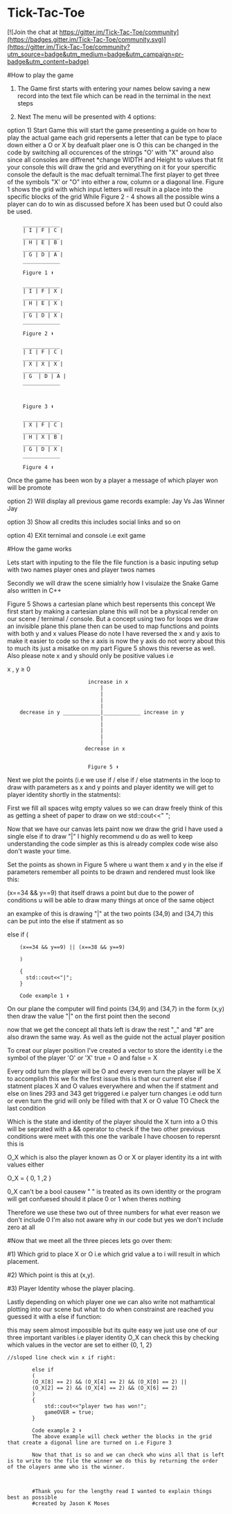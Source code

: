 # Tick-Tac-Toe

[![Join the chat at https://gitter.im/Tick-Tac-Toe/community](https://badges.gitter.im/Tick-Tac-Toe/community.svg)](https://gitter.im/Tick-Tac-Toe/community?utm_source=badge&utm_medium=badge&utm_campaign=pr-badge&utm_content=badge)

#How to play the game

1) The Game first starts with entering your names below saving a new record into the text file which can be read in the ternimal in the next steps

2) Next The menu will be presented with 4 options:

option 1) Start Game this will start the game presenting a guide on how to play the actual game each grid repersents a letter that can be type to 
place down either a O or X by deafualt plaer one is O this can be changed in the code by switching all occurences of the strings "O' with "X" 
around also since all consoles are diffrenet *change WIDTH and Height to values that fit your console this will draw the grid and everything on it
for your spercific console the default is the mac defualt ternimal.The first player to get three of the symbols "X' or "O" into either 
a row, column or a diagonal line. Figure 1 shows the grid with which input letters will result in a place into the specific blocks of the grid
While Figure 2 - 4 shows all the possible wins a player can do to win as discussed before X has been used but O could also be used.


         ____________                                                        
         | I | F | C |                                                                  
         ____________                                                                   
         | H | E | B |                                                                   
         ____________                                                                   
         | G | D | A |                                                                  
         ____________  
         
         Figure 1 ⬆︎
         
         ____________                                                        
         | I | F | X |                                                                  
         ____________                                                                   
         | H | E | X |                                                                   
         ____________                                                                   
         | G | D | X |                                                                  
         ____________  
         
         Figure 2 ⬆︎
         
         ____________                                                        
         | I | F | C |                                                                  
         ____________                                                                   
         | X | X | X |                                                                   
         ____________                                                                   
         | G  | D | A |                                                                  
         ____________  
         
         
         
         Figure 3 ⬆︎
         
         ____________                                                        
         | X | F | C |                                                                  
         ____________                                                                   
         | H | X | B |                                                                   
         ____________                                                                   
         | G | D | X |                                                                  
         ____________  
         
         Figure 4 ⬆︎
        
        
        
 Once the game has been won by a player a message of which player won will be promote
        
       
 option 2) Will display all previous game records example: Jay Vs Jas Winner Jay
 
 option 3) Show all credits this includes social links and so on
 
 option 4) EXit ternimal and console i.e exit game
 
 
 
 #How the game works
 
 Lets start with inputing to the file the file function is a basic inputing setup  with two names player ones and player twos names
 
 Secondly we will draw the scene simialrly how I visulaize the Snake Game also written in C++
 
 Figure 5 Shows a cartesian plane which best repersents this concept 
 We first start by making a cartesian plane this will not be a physical render on our scene / ternimal / console.
 But a concept using two for loops we draw an invisible plane this plane then can be used to map functions and points with both y and x values
 Please do note I have reversed the x and y axis to make it easier to code so the x axis is now the y axis do not worry about this to much its just a misatke
 on my part Figure 5 shows this reverse as well.
 Also please note x and y should only be positive values i.e 
 
 x , y ≥ 0
 
 
                              increase in x
                                  |
                                  |
                                  |
                                  |
        decrease in y ____________|____________ increase in y
                                  |
                                  |
                                  |
                                  |
                                  |
                             decrease in x
                      
                              
                              Figure 5 ⬆︎
                              
 
 Next we plot the points (i.e we use if / else if / else statments in the loop to draw with parameters as x and y points and player identity 
 we will get to player identity shortly in the statments):
 
 First we fill all spaces witg empty values so we can draw freely think of this as getting a sheet of paper to draw on we std::cout<<" ";
 
 Now that we have our canvas lets paint now we draw the grid I have used a single else if to draw "|" I highly recommend u do as well to keep 
 understanding the code simpler as this is already complex code wise also don't waste your time.
 
 Set the points as shown in Figure 5 where u want them x and y in the else if parameters remember all points to be drawn and rendered must look like this:
 
 (x==34 && y==9) that itself draws a point but due to the power of conditions u will be able to draw many things at once of the same object
 
 an exampke of this is drawing "|" at the two points (34,9) and (34,7) this can be put into the else if statment as so 
 
 
 else if
        (

        (x==34 && y==9) || (x==38 && y==9)
        
        )
        
        {
          std::cout<<"|";
        }
        
        Code example 1 ⬆︎
        
 
 On our plane the computer will find points (34,9) and (34,7) in the form (x,y) then draw the value "|" on the first point then the second
 
 now that we get the concept all thats left is draw the rest "_" and "#" are also drawn the same way. As well as the guide not the actual player position
 
 To creat our player position I've created a vector to store the identity i.e the symbol of the player 'O' or 'X' true = O and false = X
 
 Every odd turn the player will be O and every even turn the player will be X to accomplish this we fix the first issue this is that our current else if statment places X and O values everywhere
 and when the if statment and else on lines 293 and 343 get triggered i.e palyer turn changes i.e odd turn or even turn the grid will only be filled with that X or O value TO Check the last condition
 
 Which is the state and identity of the player should the X turn into a O this will be seprated with a && operator to check if the two other previous conditions were meet with this one the varibale I have choosen to repersnt this is 
 
 O_X which is also the player known as O or X or player identity its a int with values either 
 
 O_X = { 0, 1 ,2 }    
 
 0_X can't be a bool causew " " is treated as its own identity or the program will get confuesed should it place 0 or 1 when theres nothing
 
 Therefore we use these two out of three numbers for what ever reason we don't include 0 I'm also not aware why in our code but yes we don't include zero at all 
 
#Now that we meet all the three pieces lets go over them:

#1) Which grid to place X or O i.e which grid value a to i will result in which placement.

#2) Which point is this at (x,y).

#3) Player Identity whose the player placing.
 
 Lastly depending on which player one we can also write not mathamtical plotting into our scene but what to do when constrainst are reached you guessed it with a else if function:
  
  this may seem almost impossible but its quite easy we just use one of our three important varibles i.e player identity O_X can check this by checking which values in the vector are set to either {0, 1, 2}
  
    //sloped line check win x if right:
    
            else if
            (
            (O_X[8] == 2) && (O_X[4] == 2) && (O_X[0] == 2) ||
            (O_X[2] == 2) && (O_X[4] == 2) && (O_X[6] == 2)
            )
            {
                std::cout<<"player two has won!";
                gameOVER = true;
            }
            
            Code example 2 ⬆︎
            The above example will check wether the blocks in the grid that create a digonal line are turned on i.e Figure 3
            
            Now that that is so and we can check who wins all that is left is to write to the file the winner we do this by returning the order of the olayers anme who is the winner.
            
            
            
            #Thank you for the lengthy read I wanted to explain things best as possible 
            #created by Jason K Moses
 
 
 
 
